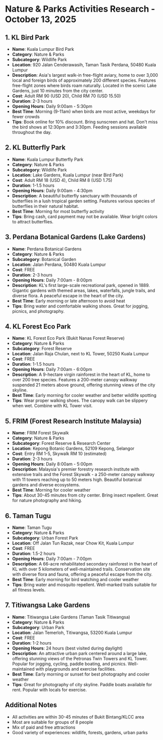 # Nature & Parks Activities Research - October 13, 2025

## 1. KL Bird Park
- **Name**: Kuala Lumpur Bird Park
- **Category**: Nature & Parks
- **Subcategory**: Wildlife Park
- **Location**: 920 Jalan Cenderawasih, Taman Tasik Perdana, 50480 Kuala Lumpur
- **Description**: Asia's largest walk-in free-flight aviary, home to over 3,000 local and foreign birds of approximately 200 different species. Features free-flight zones where birds roam naturally. Located in the scenic Lake Gardens, just 10 minutes from the city center.
- **Cost**: Adult RM 90 (USD 20), Child RM 70 (USD 15.50)
- **Duration**: 2-3 hours
- **Opening Hours**: Daily 9:00am - 5:30pm
- **Best Time**: Morning (9-11am) when birds are most active, weekdays for fewer crowds
- **Tips**: Book online for 10% discount. Bring sunscreen and hat. Don't miss the bird shows at 12:30pm and 3:30pm. Feeding sessions available throughout the day.

## 2. KL Butterfly Park
- **Name**: Kuala Lumpur Butterfly Park
- **Category**: Nature & Parks
- **Subcategory**: Wildlife Park
- **Location**: Lake Gardens, Kuala Lumpur (near Bird Park)
- **Cost**: Adult RM 18 (USD 4), Child RM 8 (USD 1.75)
- **Duration**: 1-1.5 hours
- **Opening Hours**: Daily 9:00am - 4:30pm
- **Description**: A beautiful butterfly sanctuary with thousands of butterflies in a lush tropical garden setting. Features various species of butterflies in their natural habitat.
- **Best Time**: Morning for most butterfly activity
- **Tips**: Bring cash, card payment may not be available. Wear bright colors to attract butterflies.

## 3. Perdana Botanical Gardens (Lake Gardens)
- **Name**: Perdana Botanical Gardens
- **Category**: Nature & Parks
- **Subcategory**: Botanical Garden
- **Location**: Jalan Perdana, 50480 Kuala Lumpur
- **Cost**: FREE
- **Duration**: 2-3 hours
- **Opening Hours**: Daily 7:00am - 8:00pm
- **Description**: KL's first large-scale recreational park, opened in 1889. Gigantic gardens with themed areas, lakes, waterfalls, jungle trails, and diverse flora. A peaceful escape in the heart of the city.
- **Best Time**: Early morning or late afternoon to avoid heat
- **Tips**: Bring water and comfortable walking shoes. Great for jogging, picnics, and photography.

## 4. KL Forest Eco Park
- **Name**: KL Forest Eco Park (Bukit Nanas Forest Reserve)
- **Category**: Nature & Parks
- **Subcategory**: Forest Reserve
- **Location**: Jalan Raja Chulan, next to KL Tower, 50250 Kuala Lumpur
- **Cost**: FREE
- **Duration**: 1-1.5 hours
- **Opening Hours**: Daily 7:00am - 6:00pm
- **Description**: A 9-hectare virgin rainforest in the heart of KL, home to over 200 tree species. Features a 200-meter canopy walkway suspended 21 meters above ground, offering stunning views of the city skyline.
- **Best Time**: Early morning for cooler weather and better wildlife spotting
- **Tips**: Wear proper walking shoes. The canopy walk can be slippery when wet. Combine with KL Tower visit.

## 5. FRIM (Forest Research Institute Malaysia)
- **Name**: FRIM Forest Skywalk
- **Category**: Nature & Parks
- **Subcategory**: Forest Reserve & Research Center
- **Location**: Kepong Botanic Gardens, 52109 Kepong, Selangor
- **Cost**: Entry RM 1-5, Skywalk RM 10 (estimated)
- **Duration**: 2-3 hours
- **Opening Hours**: Daily 8:00am - 5:00pm
- **Description**: Malaysia's premier forestry research institute with extensive trails and the Forest Skywalk - a 250-meter canopy walkway with 11 towers reaching up to 50 meters high. Beautiful botanical gardens and diverse ecosystems.
- **Best Time**: Morning for cooler weather
- **Tips**: About 30-45 minutes from city center. Bring insect repellent. Great for nature photography and hiking.

## 6. Taman Tugu
- **Name**: Taman Tugu
- **Category**: Nature & Parks
- **Subcategory**: Urban Forest Park
- **Location**: Off Jalan Tun Razak, near Chow Kit, Kuala Lumpur
- **Cost**: FREE
- **Duration**: 1.5-2 hours
- **Opening Hours**: Daily 7:00am - 7:00pm
- **Description**: A 66-acre rehabilitated secondary rainforest in the heart of KL with over 5 kilometers of well-maintained trails. Conservation site with diverse flora and fauna, offering a peaceful escape from the city.
- **Best Time**: Early morning for bird watching and cooler weather
- **Tips**: Bring water and mosquito repellent. Well-marked trails suitable for all fitness levels.

## 7. Titiwangsa Lake Gardens
- **Name**: Titiwangsa Lake Gardens (Taman Tasik Titiwangsa)
- **Category**: Nature & Parks
- **Subcategory**: Urban Park
- **Location**: Jalan Temerloh, Titiwangsa, 53200 Kuala Lumpur
- **Cost**: FREE
- **Duration**: 1-2 hours
- **Opening Hours**: 24 hours (best visited during daylight)
- **Description**: An attractive urban park centered around a large lake, offering stunning views of the Petronas Twin Towers and KL Tower. Popular for jogging, cycling, paddle boating, and picnics. Well-maintained with playgrounds and exercise facilities.
- **Best Time**: Early morning or sunset for best photography and cooler weather
- **Tips**: Great for photography of city skyline. Paddle boats available for rent. Popular with locals for exercise.

## Additional Notes
- All activities are within 30-45 minutes of Bukit Bintang/KLCC area
- Most are suitable for groups of 8 people
- Mix of paid and free attractions
- Good variety of experiences: wildlife, forests, gardens, urban parks

